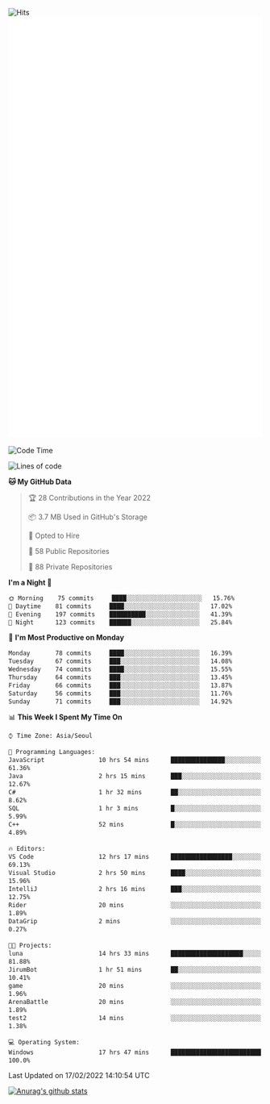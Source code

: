 ![Hits](https://hits.seeyoufarm.com/api/count/incr/badge.svg?url=https%3A%2F%2Fgithub.com%2Fkokose1234&count_bg=%2379C83D&title_bg=%23555555&icon=apple.svg&icon_color=%23E7E7E7&title=hits&edge_flat=false)
<br/>
![Metrics](https://github.com/kokose1234/kokose1234/blob/main/github-metrics.svg)

<!--START_SECTION:waka-->
![Code Time](http://img.shields.io/badge/Code%20Time-479%20hrs%2029%20mins-blue)

![Lines of code](https://img.shields.io/badge/From%20Hello%20World%20I%27ve%20Written-8%20Million%20lines%20of%20code-blue)

**🐱 My GitHub Data** 

> 🏆 28 Contributions in the Year 2022
 > 
> 📦 3.7 MB Used in GitHub's Storage 
 > 
> 💼 Opted to Hire
 > 
> 📜 58 Public Repositories 
 > 
> 🔑 88 Private Repositories  
 > 
**I'm a Night 🦉** 

```text
🌞 Morning    75 commits     ████░░░░░░░░░░░░░░░░░░░░░   15.76% 
🌆 Daytime    81 commits     ████░░░░░░░░░░░░░░░░░░░░░   17.02% 
🌃 Evening    197 commits    ██████████░░░░░░░░░░░░░░░   41.39% 
🌙 Night      123 commits    ██████░░░░░░░░░░░░░░░░░░░   25.84%

```
📅 **I'm Most Productive on Monday** 

```text
Monday       78 commits     ████░░░░░░░░░░░░░░░░░░░░░   16.39% 
Tuesday      67 commits     ███░░░░░░░░░░░░░░░░░░░░░░   14.08% 
Wednesday    74 commits     ████░░░░░░░░░░░░░░░░░░░░░   15.55% 
Thursday     64 commits     ███░░░░░░░░░░░░░░░░░░░░░░   13.45% 
Friday       66 commits     ███░░░░░░░░░░░░░░░░░░░░░░   13.87% 
Saturday     56 commits     ███░░░░░░░░░░░░░░░░░░░░░░   11.76% 
Sunday       71 commits     ███░░░░░░░░░░░░░░░░░░░░░░   14.92%

```


📊 **This Week I Spent My Time On** 

```text
⌚︎ Time Zone: Asia/Seoul

💬 Programming Languages: 
JavaScript               10 hrs 54 mins      ███████████████░░░░░░░░░░   61.36% 
Java                     2 hrs 15 mins       ███░░░░░░░░░░░░░░░░░░░░░░   12.67% 
C#                       1 hr 32 mins        ██░░░░░░░░░░░░░░░░░░░░░░░   8.62% 
SQL                      1 hr 3 mins         █░░░░░░░░░░░░░░░░░░░░░░░░   5.99% 
C++                      52 mins             █░░░░░░░░░░░░░░░░░░░░░░░░   4.89%

🔥 Editors: 
VS Code                  12 hrs 17 mins      █████████████████░░░░░░░░   69.13% 
Visual Studio            2 hrs 50 mins       ████░░░░░░░░░░░░░░░░░░░░░   15.96% 
IntelliJ                 2 hrs 16 mins       ███░░░░░░░░░░░░░░░░░░░░░░   12.75% 
Rider                    20 mins             ░░░░░░░░░░░░░░░░░░░░░░░░░   1.89% 
DataGrip                 2 mins              ░░░░░░░░░░░░░░░░░░░░░░░░░   0.27%

🐱‍💻 Projects: 
luna                     14 hrs 33 mins      ████████████████████░░░░░   81.88% 
JirumBot                 1 hr 51 mins        ██░░░░░░░░░░░░░░░░░░░░░░░   10.41% 
game                     20 mins             ░░░░░░░░░░░░░░░░░░░░░░░░░   1.96% 
ArenaBattle              20 mins             ░░░░░░░░░░░░░░░░░░░░░░░░░   1.89% 
test2                    14 mins             ░░░░░░░░░░░░░░░░░░░░░░░░░   1.38%

💻 Operating System: 
Windows                  17 hrs 47 mins      █████████████████████████   100.0%

```


 Last Updated on 17/02/2022 14:10:54 UTC
<!--END_SECTION:waka-->

[![Anurag's github stats](https://github-readme-stats.vercel.app/api?username=kokose1234&theme=dracula)](https://github.com/anuraghazra/github-readme-stats)



	
